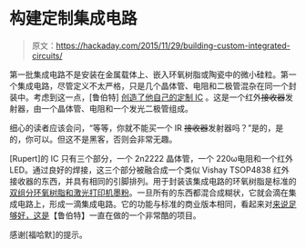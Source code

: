 # 构建定制集成电路

> 原文：<https://hackaday.com/2015/11/29/building-custom-integrated-circuits/>

第一批集成电路不是安装在金属载体上、嵌入环氧树脂或陶瓷中的微小硅粒。第一个集成电路，尽管定义不太严格，只是几个晶体管、电阻和二极管混杂在同一个封装中。考虑到这一点，[鲁伯特] [创造了他自己的定制 IC](http://runawaybrainz.blogspot.com/2015/11/building-custom-integrated-circuit.html) 。这是一个红外~~接收器~~发射器，由一个晶体管、电阻和一个发光二极管组成。

细心的读者应该会问，“等等，你就不能买一个 IR ~~接收器~~发射器吗？”是的，是的，你可以。但这不是黑客，否则会非常无趣。

[Rupert]的 IC 只有三个部分，一个 2n2222 晶体管，一个 220ω电阻和一个红外 LED。通过良好的焊接，这三个部分被融合成一个类似 Vishay TSOP4838 红外接收器的东西，并具有相同的引脚排列。用于封装该集成电路的环氧树脂是标准的[双组分环氧树脂和激光打印机墨粉](http://runawaybrainz.blogspot.co.uk/2015/09/tinting-epoxy-resin-with-toner-powder.html)。一旦所有的东西都混合成糊状，它就会滴在集成电路上，形成一滴集成电路。它的功能与标准的商业版本相同，看起来对[来说足够好，这是](http://runawaybrainz.blogspot.co.uk/2014/08/uvolume-t-32-osh-park-pcb-arrival.html)【鲁伯特】一直在做的一个非常酷的项目。

感谢[福哈默]的提示。